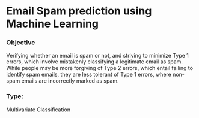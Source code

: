 
# Email Spam prediction using Machine Learning

### Objective
Verifying whether an email is spam or not, and striving to minimize Type 1 errors, which involve mistakenly classifying a legitimate email as spam. While people may be more forgiving of Type 2 errors, which entail failing to identify spam emails, they are less tolerant of Type 1 errors, where non-spam emails are incorrectly marked as spam.

### Type: 
Multivariate Classification



